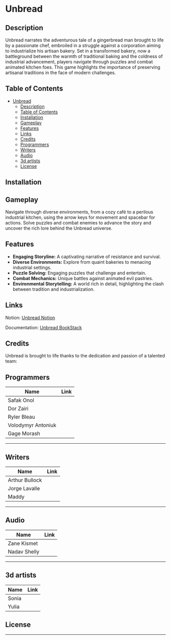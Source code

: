 # Unbread

## Description

Unbread narrates the adventurous tale of a gingerbread man brought to life by a passionate chef, embroiled in a struggle against a corporation aiming to industrialize his artisan bakery. Set in a transformed bakery, now a battleground between the warmth of traditional baking and the coldness of industrial advancement, players navigate through puzzles and combat animated kitchen foes. This game highlights the importance of preserving artisanal traditions in the face of modern challenges.

## Table of Contents

- [Unbread](#unbread)
  - [Description](#description)
  - [Table of Contents](#table-of-contents)
  - [Installation](#installation)
  - [Gameplay](#gameplay)
  - [Features](#features)
  - [Links](#links)
  - [Credits](#credits)
  - [Programmers](#programmers)
  - [Writers](#writers)
  - [Audio](#audio)
  - [3d artists](#3d-artists)
  - [License](#license)

## Installation

<!-- TODO -->
<!-- write good  instaltion when we have a package to install -->

## Gameplay

Navigate through diverse environments, from a cozy café to a perilous industrial kitchen, using the arrow keys for movement and spacebar for actions. Solve puzzles and combat enemies to advance the story and uncover the rich lore behind the Unbread universe.

## Features

- **Engaging Storyline:** A captivating narrative of resistance and survival.
- **Diverse Environments:** Explore from quaint bakeries to menacing industrial settings.
- **Puzzle Solving:** Engaging puzzles that challenge and entertain.
- **Combat Mechanics:** Unique battles against animated evil pastries.
- **Environmental Storytelling:** A world rich in detail, highlighting the clash between tradition and industrialization.

<!-- ## How to Contribute

We welcome contributions! If you're interested in helping with bug fixes, adding features, or improving documentation, please follow these steps:

1. Fork the repository.
2. Create a new branch for your feature (`git checkout -b feature/AmazingFeature`).
3. Commit your changes (`git commit -m 'Add some AmazingFeature'`).
4. Push to the branch (`git push origin feature/AmazingFeature`).
5. Open a pull request. -->

## Links

Notion: [Unbread Notion](https://dorzairi.notion.site/Unbread-4bcd51b61a244d69b949aa4b139d1fb7?pvs=4)

Documentation: [Unbread BookStack](https://bookstack.idanservers.com/books/unbread)

<!-- Discord: [Unbread Discord](https://discord.gg/Unbread) -->

<!-- TODO: Get a  steam store page -->
<!-- Steam: [Unbread Steam](https://store.steampowered.com/app/Unbread) -->

## Credits

Unbread is brought to life thanks to the dedication and passion of a talented team:

## Programmers

| Name               | Link                         |
| ------------------ | ----------------------------- |
| Safak Onol         |   |
| Dor Zairi          |   |
| Ryler Bleau        |   |
| Volodymyr Antoniuk |  |
| Gage Morash        |   |

---

## Writers

| Name           |         Link            |
| -------------- | ------------------------------- |
| Arthur Bullock |     |
| Jorge Lavalle  |     |
| Maddy          |     |

---

## Audio

|Name|Link|
|---|---|
|Zane Kismet |      |
|Nadav Shelly | <Email>|

---

## 3d artists
|Name|Link|
|---|---|
|Sonia |  |
|Yulia |  |

## License

<!-- TODO: add good licences to the game that is ours -->

---
